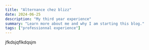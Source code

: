 ```yaml
---
title: "Alternance chez blizz"
date: 2024-06-25
description: "My third year experience"
summary: "Learn more about me and why I am starting this blog."
tags: ["professionnal experience"]
---
```

jfkdsjqflkdqsjm